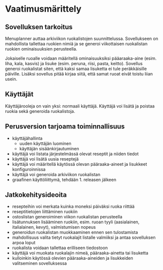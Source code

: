 <h1>Vaatimusmärittely</h1>

<h2>Sovelluksen tarkoitus</h2>
Menuplanner auttaa arkiviikon ruokalistojen suunnittelussa. Sovellukseen on mahdollista tallettaa ruokien nimiä ja se generoi viikottaisen ruokalistan ruokien ominaisuuksien perusteella.

Jokaiselle ruoalle voidaan määritellä ominaisuuksiksi pääaraaka-aine (esim. liha, kala, kasvis) ja lisuke (esim. peruna, riisi, pasta, keitto). Sovellus generoi ruokalistat siten, että kaksi samaa lisuketta ei tule peräkkäisille päiville. Lisäksi sovellus pitää kirjaa siitä, että samat ruoat eivät toistu liian usein.

<h2>Käyttäjät</h2>
Käyttäjärooleja on vain yksi: normaali käyttäjä. Käyttäjä voi lisätä ja poistaa ruokia sekä generoida ruokalistoja.

<h2>Perusversion tarjoama toiminnallisuus</h2>

* käyttäjähallinta
  * uuden käyttäjän luominen
  * käyttäjän sisäänkirjautuminen
* käyttäjä voi listata järjestelmässä olevat reseptit ja niiden tiedot
* käyttäjä voi lisätä uusia reseptejä
* käyttäjä voi määritellä käytössä olevan pääraaka-aineet ja lisukkeet konfiguroinnissa
* käyttäjä voi generoida arkiviikon ruokalistan
* graafinen käyttöliittymä, tehdään 1. releasen jälkeen

<h2>Jatkokehitysideoita</h2>

* resepteihin voi merkata kuinka moneksi päiväksi ruoka riittää
* reseptitietojen liittäminen ruokiin
* ostoslistan generoiminen viikon ruokalistan perusteella
* lisätunnuksen lisääminen ruokiin, esim. ruoan tyyli (aasialainen, italialainen, kevyt), valmistumisen nopeus
* generoidun ruokalistan muokkaaminen ennen sen tulostamista
* mahdollisuus valita tietyt ruokalajit listalle valmiiksi ja antaa sovelluksen arpoa loput
* ruokalista voidaan tallettaa erilliseen tiedostoon
* käyttäjä voi muokata ruokalajin nimeä, pääraaka-ainetta tai lisuketta
* kulloinkin käytössä olevien pääraaka-aineiden ja lisukkeiden valitseminen sovelluksessa
